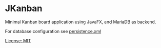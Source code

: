 # JKanban

Minimal Kanban board application using JavaFX, and MariaDB as backend.

For database configuration see [persistence.xml](src/main/resources/META-INF/persistence.xml)

[License: MIT](License.txt)
